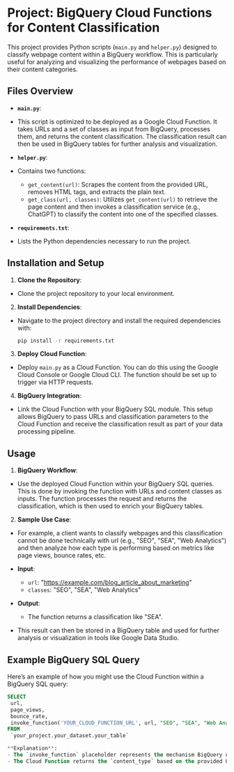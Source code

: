 # Project: BigQuery Cloud Functions for Content Classification

This project provides Python scripts (`main.py` and `helper.py`) designed to classify webpage content within a BigQuery workflow. This is particularly useful for analyzing and visualizing the performance of webpages based on their content categories.

## Files Overview

- **`main.py`**:
- This script is optimized to be deployed as a Google Cloud Function. It takes URLs and a set of classes as input from BigQuery, processes them, and returns the content classification. The classification result can then be used in BigQuery tables for further analysis and visualization.

- **`helper.py`**:
- Contains two functions:

  - `get_content(url)`: Scrapes the content from the provided URL, removes HTML tags, and extracts the plain text.
  - `get_class(url, classes)`: Utilizes `get_content(url)` to retrieve the page content and then invokes a classification service (e.g., ChatGPT) to classify the content into one of the specified classes.

- **`requirements.txt`**:
- Lists the Python dependencies necessary to run the project.

## Installation and Setup

1. **Clone the Repository**:

- Clone the project repository to your local environment.

2. **Install Dependencies**:

- Navigate to the project directory and install the required dependencies with:

  ```sh
  pip install -r requirements.txt
  ```

3. **Deploy Cloud Function**:

- Deploy `main.py` as a Cloud Function. You can do this using the Google Cloud Console or Google Cloud CLI. The function should be set up to trigger via HTTP requests.

4. **BigQuery Integration**:

- Link the Cloud Function with your BigQuery SQL module. This setup allows BigQuery to pass URLs and classification parameters to the Cloud Function and receive the classification result as part of your data processing pipeline.

## Usage

1. **BigQuery Workflow**:

- Use the deployed Cloud Function within your BigQuery SQL queries. This is done by invoking the function with URLs and content classes as inputs. The function processes the request and returns the classification, which is then used to enrich your BigQuery tables.

2. **Sample Use Case**:

- For example, a client wants to classify webpages and this classification cannot be done technically with url (e.g., "SEO", "SEA", "Web Analytics") and then analyze how each type is performing based on metrics like page views, bounce rates, etc.

- **Input**:

  - `url`: "https://example.com/blog_article_about_marketing"
  - `classes`: "SEO", "SEA", "Web Analytics"

- **Output**:

  - The function returns a classification like "SEA".

- This result can then be stored in a BigQuery table and used for further analysis or visualization in tools like Google Data Studio.

## Example BigQuery SQL Query

Here’s an example of how you might use the Cloud Function within a BigQuery SQL query:

```sql
SELECT
 url,
 page_views,
 bounce_rate,
 invoke_function('YOUR_CLOUD_FUNCTION_URL', url, "SEO", "SEA", "Web Analytics") as content_type
FROM
 `your_project.your_dataset.your_table`

**Explanation**:
- The `invoke_function` placeholder represents the mechanism BigQuery uses to call the Cloud Function. Replace it with the actual method for invoking HTTP functions in BigQuery.
- The Cloud Function returns the `content_type` based on the provided URL and classes.

```
